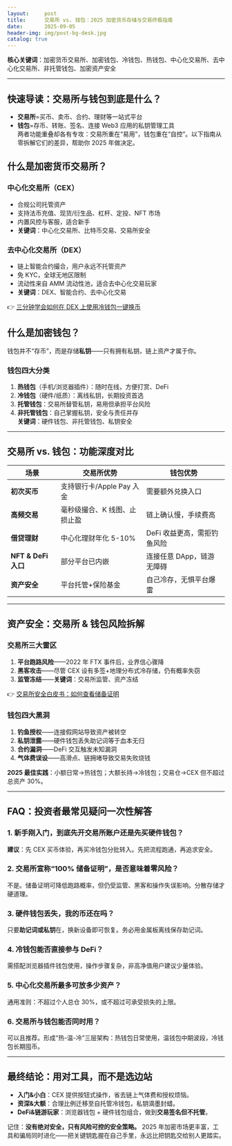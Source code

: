 ```yaml
---
layout:     post
title:      交易所 vs. 钱包：2025 加密货币存储与交易终极指南
date:       2025-09-05
header-img: img/post-bg-desk.jpg
catalog: true
---
```


**核心关键词**：加密货币交易所、加密钱包、冷钱包、热钱包、中心化交易所、去中心化交易所、非托管钱包、加密资产安全

---

## 快速导读：交易所与钱包到底是什么？

- **交易所**=买币、卖币、合约、理财等一站式平台  
- **钱包**=存币、转账、签名、连接 Web3 应用的私钥管理工具  
两者功能重叠却各有专攻：交易所重在“易用”，钱包重在“自控”。以下指南从零拆解它们的差异，帮助你 2025 年做决定。

## 什么是加密货币交易所？

### 中心化交易所（CEX）

- 合规公司托管资产  
- 支持法币充值、现货/衍生品、杠杆、定投、NFT 市场  
- 内置风控与客服，适合新手  
- **关键词**：中心化交易所、比特币交易、交易所安全

### 去中心化交易所（DEX）

- 链上智能合约撮合，用户永远不托管资产  
- 免 KYC，全球无地区限制  
- 流动性来自 AMM 流动性池，适合去中心化交易玩家  
- **关键词**：DEX、智能合约、去中心化交易

👉 [三分钟学会如何在 DEX 上使用冷钱包一键换币](https://okxdog.com/)

## 什么是加密钱包？

钱包并不“存币”，而是存储**私钥**——只有拥有私钥，链上资产才属于你。

### 钱包四大分类

1. **热钱包**（手机/浏览器插件）：随时在线，方便打赏、DeFi  
2. **冷钱包**（硬件/纸质）：离线私钥，长期投资首选  
3. **托管钱包**：交易所替管私钥，易用但承担平台风险  
4. **非托管钱包**：自己掌握私钥，安全与责任并存  
   **关键词**：硬件钱包、非托管钱包、私钥安全

---

## 交易所 vs. 钱包：功能深度对比

| 场景 | 交易所优势 | 钱包优势 |
| --- | --- | --- |
| **初次买币** | 支持银行卡/Apple Pay 入金 | 需要额外兑换入口 |
| **高频交易** | 毫秒级撮合、K 线图、止损止盈 | 链上确认慢，手续费高 |
| **借贷理财** | 中心化理财年化 5-10% | DeFi 收益更高，需拒钓鱼风险 |
| **NFT & DeFi 入口** | 部分平台已内嵌 | 连接任意 DApp，链游无障碍 |
| **资产安全** | 平台托管+保险基金 | 自己冷存，无惧平台爆雷 |

---

## 资产安全：交易所 & 钱包风险拆解

### 交易所三大雷区

1. **平台跑路风险**——2022 年 FTX 事件后，业界信心骤降  
2. **黑客攻击**——尽管 CEX 设有多签+地理分布式冷存储，仍有概率失窃  
3. **监管冻结**——**关键词**：交易所监管、资产冻结

👉 [交易所安全白皮书：如何查看储备证明](https://okxdog.com/)

### 钱包四大黑洞

1. **钓鱼授权**——连接假网站导致资产被转空  
2. **私钥泄露**——硬件钱包丢失助记词等于血本无归  
3. **合约漏洞**——DeFi 交互触发未知漏洞  
4. **气体费误设**——高滑点、链拥堵导致交易失败烧钱  

**2025 最佳实践**：小额日常→热钱包；大额长持→冷钱包；交易仓→CEX 但不超过总资产 30%。

---

## FAQ：投资者最常见疑问一次性解答

### 1. 新手刚入门，到底先开交易所账户还是先买硬件钱包？
**建议**：先 CEX 买币体验，再买冷钱包分批转入。先把流程跑通，再追求安全。

### 2. 交易所宣称“100% 储备证明”，是否意味着零风险？
不是。储备证明可降低跑路概率，但仍受监管、黑客和操作失误影响。分散存储才硬道理。

### 3. 硬件钱包丢失，我的币还在吗？
只要**助记词或私钥**在，换新设备即可恢复。务必用金属板离线保存助记词。

### 4. 冷钱包能否直接参与 DeFi？
需搭配浏览器插件钱包使用，操作步骤复杂，非高净值用户建议少量体验。

### 5. 中心化交易所最多可放多少资产？
通用准则：不超过个人总仓 30%，或不超过可承受损失的上限。

### 6. 交易所与钱包能否同时用？
可以且推荐。形成“热-温-冷”三层架构：热钱包日常使用，温钱包中期波段，冷钱包长期囤币。

---

## 最终结论：用对工具，而不是选边站

- **入门&小白**：CEX 提供按钮式操作，省去链上气体费和授权烦恼。  
- **资深&大额**：合理比例迁移至自托管冷钱包，私钥滴墨封蜡。  
- **DeFi&链游玩家**：浏览器钱包 + 硬件钱包组合，做到**交易签名但不托管**。  

记住：**没有绝对安全，只有风险可控的安全策略。** 2025 年加密市场更丰富，工具和骗局同时进化——把关键钥匙握在自己手里，永远比把钥匙交给别人更踏实。